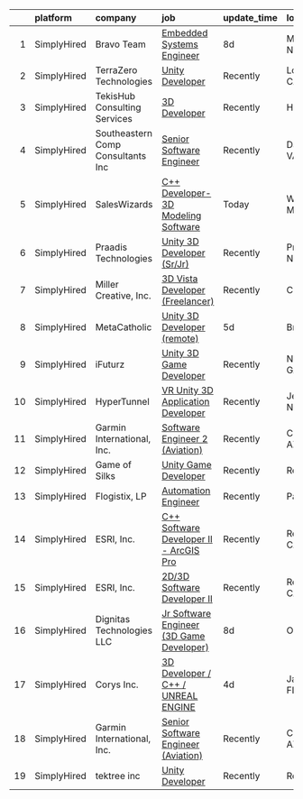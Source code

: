 

|    | platform    | company                           | job                                                                                                                                               | update_time   | location         |
|---:|:------------|:----------------------------------|:--------------------------------------------------------------------------------------------------------------------------------------------------|:--------------|:-----------------|
|  1 | SimplyHired | Bravo Team                        | [Embedded Systems Engineer](https://www.simplyhired.com/job/AZDnIf8s1p7NZybHgQlq-aP6cSOwO9YxDAZhLtUNS_KjZfq-xdUCeg?q=3d+developer)                | 8d            | Mooresville, NC  |
|  2 | SimplyHired | TerraZero Technologies            | [Unity Developer](https://www.simplyhired.com/job/1fKwgzPC8wU28lJ9lPRbvOYWUMyxVHl65JMeT5IaFP4MPxq_XVlqyg?q=3d+developer)                          | Recently      | Los Angeles, CA  |
|  3 | SimplyHired | TekisHub Consulting Services      | [3D Developer](https://www.simplyhired.com/job/oVrpE0f0wCtcr4FigUslouxxxFpsehWxya9gH6w72GOHeataXZh57A?q=3d+developer)                             | Recently      | Houston, TX      |
|  4 | SimplyHired | Southeastern Comp Consultants Inc | [Senior Software Engineer](https://www.simplyhired.com/job/G70lsQZudkg-ZL_LFx9GI16oCgvfswbkLvWII_7qzsmsnb_ZpkjuWQ?q=3d+developer)                 | Recently      | Dahlgren, VA     |
|  5 | SimplyHired | SalesWizards                      | [C++ Developer- 3D Modeling Software](https://www.simplyhired.com/job/iZlDGlOPvNtyo7wGXkr1LUv8vhAyKbYqVRdGeoNU_VlFHeddlTsiPA?q=3d+developer)      | Today         | Waltham, MA      |
|  6 | SimplyHired | Praadis Technologies              | [Unity 3D Developer (Sr/Jr)](https://www.simplyhired.com/job/31hotB1dwgPWYBaitSQQZU9riUutiqrBqEYaldY05gk1bCzps8fI9g?q=3d+developer)               | Recently      | Princeton, NJ    |
|  7 | SimplyHired | Miller Creative, Inc.             | [3D Vista Developer (Freelancer)](https://www.simplyhired.com/job/1G0kKkgQk0itGiUlNB-fQL538MLU4Q1LFacTgfp0MIBxcpAhTohsMQ?q=3d+developer)          | Recently      | Chicago, IL      |
|  8 | SimplyHired | MetaCatholic                      | [Unity 3D Developer (remote)](https://www.simplyhired.com/job/3DAC-ZVBvaj-8fFaIiODw2owZoIyiPQ-zw1mHdeGI_9FyYU9z1lPDw?q=3d+developer)              | 5d            | Bronx, NY        |
|  9 | SimplyHired | iFuturz                           | [Unity 3D Game Developer](https://www.simplyhired.com/job/rKKooFdoLNypuJvT7UvRyB73g70dBVltiEJIa6g5-pd7jl3GfOJ1pQ?q=3d+developer)                  | Recently      | Norcross, GA     |
| 10 | SimplyHired | HyperTunnel                       | [VR Unity 3D Application Developer](https://www.simplyhired.com/job/zPBodo19Gzdb1m4ahQp0Rs0n3VMdxgK3AwhljKuHhGzJoBMquezYcg?q=3d+developer)        | Recently      | Jersey City, NJ  |
| 11 | SimplyHired | Garmin International, Inc.        | [Software Engineer 2 (Aviation)](https://www.simplyhired.com/job/GR_GdRTxF6VIRGtEXXytBqOYzJ5Bb1qNnLRpJSjrxo_9-lXuUI2ICg?q=3d+developer)           | Recently      | Chandler, AZ     |
| 12 | SimplyHired | Game of Silks                     | [Unity Game Developer](https://www.simplyhired.com/job/9POIV3CFee0K02bCFcjkyowYcj7P7_NR3sXK8LQDdFMWIrHBczDvIw?q=3d+developer)                     | Recently      | Remote           |
| 13 | SimplyHired | Flogistix, LP                     | [Automation Engineer](https://www.simplyhired.com/job/6GC-HzzryUbVnq283i-ig2D67-PRH45ddmIBXkqCniP-3fBYfk5VwQ?q=3d+developer)                      | Recently      | Pampa, TX        |
| 14 | SimplyHired | ESRI, Inc.                        | [C++ Software Developer II - ArcGIS Pro](https://www.simplyhired.com/job/f8xcdG8rfTBSQHFpWMulBQTjB3ULWeU4dYMZvEOyGKZOHUVUBVsRRw?q=3d+developer)   | Recently      | Redlands, CA     |
| 15 | SimplyHired | ESRI, Inc.                        | [2D/3D Software Developer II](https://www.simplyhired.com/job/hvAo9H5IO8qh6oz3cHKH0NlriydYQ7GNHcEw4-wuRk5hJ5Tko5eQ0A?q=3d+developer)              | Recently      | Redlands, CA     |
| 16 | SimplyHired | Dignitas Technologies LLC         | [Jr Software Engineer (3D Game Developer)](https://www.simplyhired.com/job/2MvebVxtTgffZ8DAwis--SD8JgWmN2pR_odasV4kjj-_orQk235tFA?q=3d+developer) | 8d            | Orlando, FL      |
| 17 | SimplyHired | Corys Inc.                        | [3D Developer / C++ / UNREAL ENGINE](https://www.simplyhired.com/job/UUJlE3XILH7XYUnxrK_4jFZzab0GQo-ScJABRJ5i0AE_huryHjLjiA?q=3d+developer)       | 4d            | Jacksonville, FL |
| 18 | SimplyHired | Garmin International, Inc.        | [Senior Software Engineer (Aviation)](https://www.simplyhired.com/job/0YKCUECCC-xPP7nhYSiaPkjKjd1VOtnFJKm_NHlAP6pqTVJmHhi1CA?q=3d+developer)      | Recently      | Chandler, AZ     |
| 19 | SimplyHired | tektree inc                       | [Unity Developer](https://www.simplyhired.com/job/ooVGUC458663kvWm9jB-IroOp8z_7mBXEEhHfeTgVg26hhnWyu1vXg?q=3d+developer)                          | Recently      | Remote           |